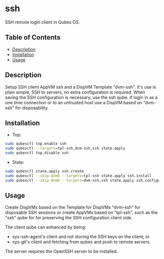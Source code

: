 # ssh

SSH remote login client in Qubes OS.

## Table of Contents

*   [Description](#description)
*   [Installation](#installation)
*   [Usage](#usage)

## Description

Setup SSH client AppVM ssh and a DispVM Template "dvm-ssh".
It's use is plain simple, SSH to servers, no extra configuration is required.
When saving the SSH configuration is necessary, use the ssh qube. If login
in as a one time connection or to an untrusted host use a DispVM based on
"dvm-ssh" for disposability.

## Installation

*   Top:

```sh
sudo qubesctl top.enable ssh
sudo qubesctl --targets=tpl-ssh,dvm-ssh,ssh state.apply
sudo qubesctl top.disable ssh
```

*   State:

<!-- pkg:begin:post-install -->

```sh
sudo qubesctl state.apply ssh.create
sudo qubesctl --skip-dom0 --targets=tpl-ssh state.apply ssh.install
sudo qubesctl --skip-dom0 --targets=dvm-ssh,ssh state.apply ssh.configure
```

<!-- pkg:end:post-install -->

## Usage

Create DispVMs based on the Template for DispVMs "dvm-ssh" for disposable SSH
sessions or create AppVMs based on "tpl-ssh", such as the "ssh" qube for for
preserving the SSH configuration client side.

The client qube can enhanced by being:

*   sys-ssh-agent's client and not storing the SSH keys on the client; or
*   sys-git's client and fetching from qubes and push to remote servers.

The server requires the OpenSSH server to be installed.
